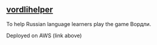 ## [vordlihelper](http://vordlihelper.s3-website-us-east-1.amazonaws.com)

To help Russian language learners play the game Вордли.

Deployed on AWS (link above)
